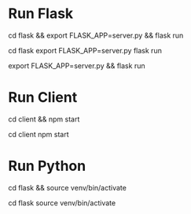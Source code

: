 # Run Flask
cd flask && export FLASK_APP=server.py && flask run

cd flask
export FLASK_APP=server.py
flask run

export FLASK_APP=server.py && flask run

# Run Client
cd client && npm start

cd client
npm start

# Run Python
cd flask && source venv/bin/activate

cd flask
source venv/bin/activate
